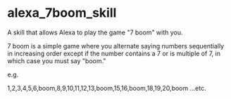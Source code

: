 # alexa_7boom_skill
A skill that allows Alexa to play the game "7 boom" with you.

7 boom is a simple game where you alternate saying numbers sequentially in increasing order except if the number contains a 7 or is multiple of 7, in which case you must say "boom."

e.g.

1,2,3,4,5,6,boom,8,9,10,11,12,13,boom,15,16,boom,18,19,20,boom ...etc.



